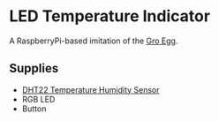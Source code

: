 # LED Temperature Indicator

A RaspberryPi-based imitation of the [Gro Egg](http://gro.co.uk/gro-egg).

## Supplies

* [DHT22 Temperature Humidity Sensor](https://www.adafruit.com/products/385)
* RGB LED
* Button

